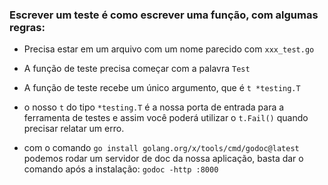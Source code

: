 ### Escrever um teste é como escrever uma função, com algumas regras:

- Precisa estar em um arquivo com um nome parecido com `xxx_test.go`

- A função de teste precisa começar com a palavra `Test`

- A função de teste recebe um único argumento, que é `t *testing.T`

- o nosso `t` do tipo `*testing.T` é a nossa porta de entrada para a ferramenta de testes e assim você poderá utilizar o `t.Fail()` quando precisar relatar um erro.

- com o comando `go install golang.org/x/tools/cmd/godoc@latest` podemos rodar um servidor de doc da nossa aplicação, basta dar o comando após a instalação:
  `godoc -http :8000`
